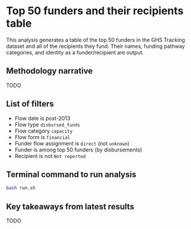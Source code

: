 # Top 50 funders and their recipients table
This analysis generates a table of the top 50 funders in the GHS Tracking dataset and all of the recipients they fund. Their names, funding pathway categories, and identity as a funder/recipient are output.

## Methodology narrative
TODO

## List of filters
- Flow date is post-2013
- Flow type `disbursed_funds`
- Flow category `capacity`
- Flow form is `financial`
- Funder flow assignment is `direct` (not `unknown`)
- Funder is among top 50 funders (by disbursements)
- Recipient is not `Not reported`

## Terminal command to run analysis
```bash
bash run.sh
```

## Key takeaways from latest results
TODO